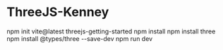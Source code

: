 # ThreeJS-Kenney

npm init vite@latest threejs-getting-started
npm install
npm install three 
npm install @types/three --save-dev
npm run dev